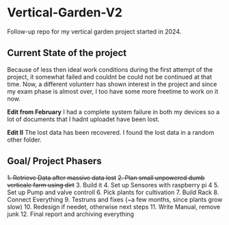 # Vertical-Garden-V2
Follow-up repo for my vertical garden project started in 2024.

## Current State of the project
Because of less then ideal work conditions during the first attempt of the project, it somewhat failed and couldnt be could not be continued at that time. Now, a different volunterr
has shown interest in the project and since my exam phase is almost over, I too have some more freetime to work on it now.

**Edit from February**
I had a complete system failure in both my devices so a lot of documents that I hadnt uploadet have been lost.

**Edit II**
The lost data has been recovered. I found the lost data in a random other folder.

## Goal/ Project Phasers
~~1. Retrieve Data after massive data lost~~
~~2. Plan small unpowered dumb verticale farm using dirt~~
3. Build it
4. Set up Sensores with raspberry pi 4
5. Set up Pump and valve controll
6. Pick plants for cultivation
7. Build Rack
8. Connect Everything
9. Testruns and fixes (~a few months, since plants grow slow)
10. Redesign if needet, otherwise next steps
11. Write Manual, remove junk
12. Final report and archiving everything

 
